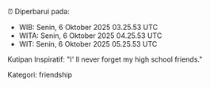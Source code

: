⏰ Diperbarui pada:
- WIB: Senin, 6 Oktober 2025 03.25.53 UTC
- WITA: Senin, 6 Oktober 2025 04.25.53 UTC
- WIT: Senin, 6 Oktober 2025 05.25.53 UTC

Kutipan Inspiratif:
"I' ll never forget my high school friends."


Kategori: friendship

